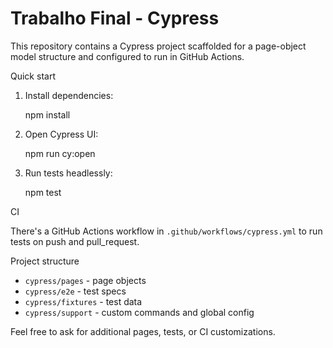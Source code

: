 # Trabalho Final - Cypress

This repository contains a Cypress project scaffolded for a page-object model structure and configured to run in GitHub Actions.

Quick start

1. Install dependencies:

   npm install

2. Open Cypress UI:

   npm run cy:open

3. Run tests headlessly:

   npm test

CI

There's a GitHub Actions workflow in `.github/workflows/cypress.yml` to run tests on push and pull_request.

Project structure

- `cypress/pages` - page objects
- `cypress/e2e` - test specs
- `cypress/fixtures` - test data
- `cypress/support` - custom commands and global config

Feel free to ask for additional pages, tests, or CI customizations.
 
